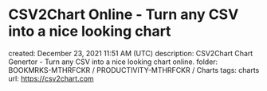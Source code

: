 # CSV2Chart Online - Turn any CSV into a nice looking chart

created: December 23, 2021 11:51 AM (UTC)
description: CSV2Chart Chart Genertor - Turn any CSV into a nice looking chart online.
folder: BOOKMRKS-MTHRFCKR / PRODUCTIVITY-MTHRFCKR / Charts
tags: charts
url: https://csv2chart.com
